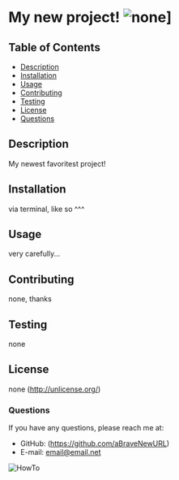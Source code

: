 
# My new project!    ![none](https://img.shields.io/badge/license-Unlicense-blue.svg)]
  
## Table of Contents

* [Description](#description)
* [Installation](#installation)
* [Usage](#usage)
* [Contributing](#contribute)
* [Testing](#testing)
* [License](#license)
* [Questions](#github)
  


## Description
  My newest favoritest project!
  
## Installation
  via terminal, like so ^^^
  
## Usage
  very carefully...

## Contributing
  none, thanks

## Testing
  none

## License 
  none 
  (http://unlicense.org/)
### Questions
If you have any questions, please reach me at:
- GitHub: (https://github.com/aBraveNewURL)
- E-mail: email@email.net

![HowTo](https://user-images.githubusercontent.com/108553499/191372159-9621bbad-298c-4558-9703-f60bb2202f91.gif)
